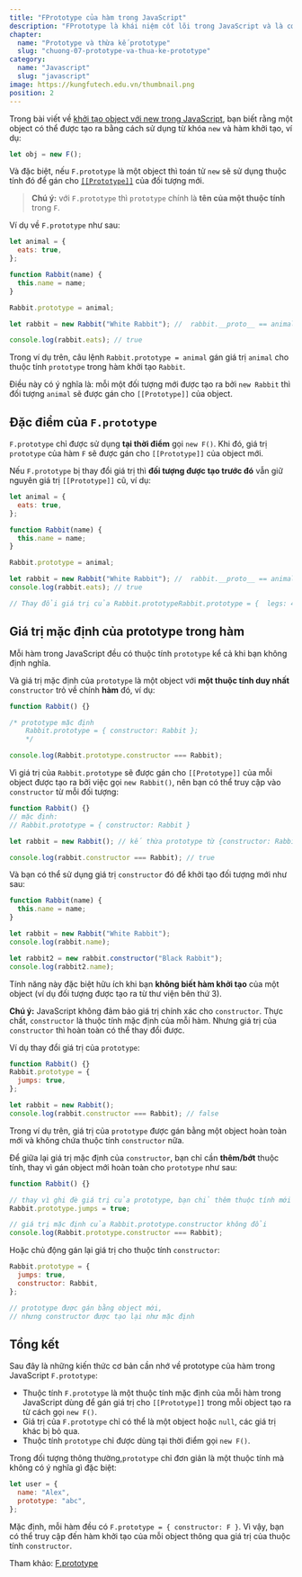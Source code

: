 ```yaml
---
title: "FPrototype của hàm trong JavaScript"
description: "FPrototype là khái niệm cốt lõi trong JavaScript và là cơ chế quan trọng trong việc thực thi mô hình OOP trong JavaScript. Là cơ chế mà các object trong javascript kế thừa các tính năng từ một object khác."
chapter:
  name: "Prototype và thừa kế prototype"
  slug: "chuong-07-prototype-va-thua-ke-prototype"
category:
  name: "Javascript"
  slug: "javascript"
image: https://kungfutech.edu.vn/thumbnail.png
position: 2
---
```


Trong bài viết về [khởi tạo object với new trong JavaScript](/bai-viet/javascript/khoi-tao-doi-tuong-voi-tu-khoa-new-trong-javascript), bạn biết rằng một object có thể được tạo ra bằng cách sử dụng từ khóa `new` và hàm khởi tạo, ví dụ:

```js
let obj = new F();
```

Và đặc biệt, nếu `F.prototype` là một object thì toán tử `new` sẽ sử dụng thuộc tính đó để gán cho [`[[Prototype]]`](/bai-viet/javascript/prototype-trong-javascript) của đối tượng mới.

> **Chú ý:** với `F.prototype` thì `prototype` chính là **tên của một thuộc tính** trong `F`.

Ví dụ về `F.prototype` như sau:

```js
let animal = {
  eats: true,
};

function Rabbit(name) {
  this.name = name;
}

Rabbit.prototype = animal;

let rabbit = new Rabbit("White Rabbit"); //  rabbit.__proto__ == animal

console.log(rabbit.eats); // true
```

Trong ví dụ trên, câu lệnh `Rabbit.prototype = animal` gán giá trị `animal` cho thuộc tính `prototype` trong hàm khởi tạo `Rabbit`.

Điều này có ý nghĩa là: mỗi một đối tượng mới được tạo ra bởi `new Rabbit` thì đối tượng `animal` sẽ được gán cho `[[Prototype]]` của object.

## Đặc điểm của `F.prototype`

`F.prototype` chỉ được sử dụng **tại thời điểm** gọi `new F()`. Khi đó, giá trị `prototype` của hàm `F` sẽ được gán cho `[[Prototype]]` của object mới.

Nếu `F.prototype` bị thay đổi giá trị thì **đối tượng được tạo trước đó** vẫn giữ nguyên giá trị `[[Prototype]]` cũ, ví dụ:

```js
let animal = {
  eats: true,
};

function Rabbit(name) {
  this.name = name;
}

Rabbit.prototype = animal;

let rabbit = new Rabbit("White Rabbit"); //  rabbit.__proto__ == animal
console.log(rabbit.eats); // true

// Thay đổi giá trị của Rabbit.prototypeRabbit.prototype = {  legs: 4,};// prototype của đối tượng rabbit vẫn không đổiconsole.log(rabbit.eats); // trueconsole.log(rabbit.legs); // undefined
```

## Giá trị mặc định của prototype trong hàm

Mỗi hàm trong JavaScript đều có thuộc tính `prototype` kể cả khi bạn không định nghĩa.

Và giá trị mặc định của `prototype` là một object với **một thuộc tính duy nhất** `constructor` trỏ về chính **hàm** đó, ví dụ:

```js
function Rabbit() {}

/* prototype mặc định
    Rabbit.prototype = { constructor: Rabbit };
    */

console.log(Rabbit.prototype.constructor === Rabbit);
```

Vì giá trị của `Rabbit.prototype` sẽ được gán cho `[[Prototype]]` của mỗi object được tạo ra bởi việc gọi `new Rabbit()`, nên bạn có thể truy cập vào `constructor` từ mỗi đối tượng:

```js
function Rabbit() {}
// mặc định:
// Rabbit.prototype = { constructor: Rabbit }

let rabbit = new Rabbit(); // kế thừa prototype từ {constructor: Rabbit}

console.log(rabbit.constructor === Rabbit); // true
```

Và bạn có thể sử dụng giá trị `constructor` đó để khởi tạo đối tượng mới như sau:

```js
function Rabbit(name) {
  this.name = name;
}

let rabbit = new Rabbit("White Rabbit");
console.log(rabbit.name);

let rabbit2 = new rabbit.constructor("Black Rabbit");
console.log(rabbit2.name);
```

Tính năng này đặc biệt hữu ích khi bạn **không biết hàm khởi tạo** của một object (ví dụ đối tượng được tạo ra từ thư viện bên thứ 3).

<content-warning>

**Chú ý:** JavaScript không đảm bảo giá trị chính xác cho `constructor`. Thực chất, `constructor` là thuộc tính mặc định của mỗi hàm. Nhưng giá trị của `constructor` thì hoàn toàn có thể thay đổi được.

</content-warning>

Ví dụ thay đổi giá trị của `prototype`:

```js
function Rabbit() {}
Rabbit.prototype = {
  jumps: true,
};

let rabbit = new Rabbit();
console.log(rabbit.constructor === Rabbit); // false
```

Trong ví dụ trên, giá trị của `prototype` được gán bằng một object hoàn toàn mới và không chứa thuộc tính `constructor` nữa.

Để giữa lại giá trị mặc định của `constructor`, bạn chỉ cần **thêm/bớt** thuộc tính, thay vì gán object mới hoàn toàn cho `prototype` như sau:

```js
function Rabbit() {}

// thay vì ghi đè giá trị của prototype, bạn chỉ thêm thuộc tính mới
Rabbit.prototype.jumps = true;

// giá trị mặc định của Rabbit.prototype.constructor không đổi
console.log(Rabbit.prototype.constructor === Rabbit);
```

Hoặc chủ động gán lại giá trị cho thuộc tính `constructor`:

```js
Rabbit.prototype = {
  jumps: true,
  constructor: Rabbit,
};

// prototype được gán bằng object mới,
// nhưng constructor được tạo lại như mặc định
```

## Tổng kết

Sau đây là những kiến thức cơ bản cần nhớ về prototype của hàm trong JavaScript `F.prototype`:

- Thuộc tính `F.prototype` là một thuộc tính mặc định của mỗi hàm trong JavaScript dùng để gán giá trị cho `[[Prototype]]` trong mỗi object tạo ra từ cách gọi `new F()`.
- Giá trị của `F.prototype` chỉ có thể là một object hoặc `null`, các giá trị khác bị bỏ qua.
- Thuộc tính `prototype` chỉ được dùng tại thời điểm gọi `new F()`.

Trong đối tượng thông thường,`prototype` chỉ đơn giản là một thuộc tính mà không có ý nghĩa gì đặc biệt:

```js
let user = {
  name: "Alex",
  prototype: "abc",
};
```

Mặc định, mỗi hàm đều có `F.prototype = { constructor: F }`. Vì vậy, bạn có thể truy cập đến hàm khởi tạo của mỗi object thông qua giá trị của thuộc tính `constructor`.

Tham khảo: [F.prototype](https://javascript.info/function-prototype)
